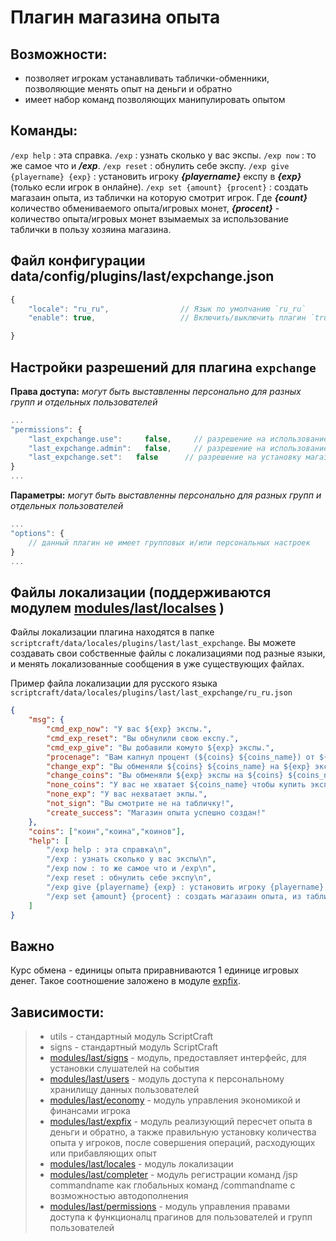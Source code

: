 <!-- TITLE: expchange -->
<!-- SUBTITLE: описание плагина `expchange` -->

# Плагин магазина опыта

## Возможности:
- позволяет игрокам устанавливать таблички-обменники, позволяющие менять опыт на деньги и обратно
- имеет набор команд позволяющих манипулировать опытом

## Команды:
`/exp help` : эта справка.
`/exp` : узнать сколько у вас экспы.
`/exp now` : то же самое что и ***/exp***.
`/exp reset` : обнулить себе экспу.
`/exp give {playername} {exp}` : установить игроку ***{playername}*** експу в ***{exp}*** (только если игрок в онлайне).
`/exp set {amount} {procent}` : создать магазаин опыта, из таблички на которую смотрит игрок. Где ***{count}*** количество обмениваемого опыта/игровых монет, ***{procent}*** - количество опыта/игровых монет взымаемых за использование таблички в пользу хозяина магазина.

## Файл конфигурации data/config/plugins/last/expchange.json
```js
{
    "locale": "ru_ru",                // Язык по умолчанию `ru_ru`
    "enable": true,                   // Включить/выключить плагин `true`/`false`

}
```

## Настройки разрешений для плагина `expchange` 

**Права доступа:** *могут быть выставленны персонально для разных групп и отдельных пользователей*
```js
...
"permissions": {
    "last_expchange.use":     false,     // разрешение на использование таких команд как /exp reset
    "last_expchange.admin":   false,     // разрешение на использование таких команд как /exp give
    "last_expchange.set":   false      // разрешение на установку магазинов опыта с помощью команды `/exp set ...`
}
...
```

**Параметры:** *могут быть выставленны персонально для разных групп и отдельных пользователей*
```js
...
"options": {
    // данный плагин не имеет групповых и/или персональных настроек
}
...
```

## Файлы локализации (поддерживаются модулем [modules/last/localses](/modules/locales) )

Файлы локализации плагина находятся в папке `scriptcraft/data/locales/plugins/last/last_expchange`. Вы можете создавать свои собственные файлы с локализациями под разные языки, и менять локализованные сообщения в уже существующих файлах.

Пример файла локализации для русского языка `scriptcraft/data/locales/plugins/last/last_expchange/ru_ru.json`
```json
{
    "msg": {
        "cmd_exp_now": "У вас ${exp} экспы.",
        "cmd_exp_reset": "Вы обнулили свою експу.",
        "cmd_exp_give": "Вы добавили комуто ${exp} экспы.",
        "procenage": "Вам капнул процент (${coins} ${coins_name}) от ${player}!",
        "change_exp": "Вы обменяли ${coins} ${coins_name} на ${exp} экспы.",
        "change_coins": "Вы обменяли ${exp} экспы на ${coins} ${coins_name}.",
        "none_coins": "У вас не хватает ${coins_name} чтобы купить экспу!",
        "none_exp": "У вас нехватает экпы.",
        "not_sign": "Вы смотрите не на табличку!",
        "create_success": "Магазин опыта успешно создан!"
    },
    "coins": ["коин","коина","коинов"],
    "help": [
        "/exp help : эта справка\n",
        "/exp : узнать сколько у вас экспы\n",
        "/exp now : то же самое что и /exp\n",
        "/exp reset : обнулить себе экспу\n",
        "/exp give {playername} {exp} : установить игроку {playername} експу в {exp} (только если игрок в онлайне, доступна только главному админу)\n",
        "/exp set {amount} {procent} : создать магазаин опыта, из таблички на которую смотрит игрок. {count} количество обмениваемого опыта/игровых монет, {procent} - количество опыта/игровых монет взымаемых за использование таблички в пользу хозяина магазина\n"
    ]
}
```
## Важно
Курс обмена - единицы опыта приравниваются 1 единице игровых денег. Такое соотношение заложено в модуле [expfix](/modules/expfix).

## Зависимости:
> - utils - стандартный модуль ScriptCraft
> - signs - стандартный модуль ScriptCraft
> - [modules/last/signs](/modules/signs)       - модуль, предоставляет интерфейс, для установки слушателей на события 
> - [modules/last/users](/modules/users)       - модуль доступа к персональному хранилищу данных пользователей
> - [modules/last/economy](/modules/economy)     - модуль управления экономикой и финансами игрока
> - [modules/last/expfix](/modules/expfix)     - модуль реализующий пересчет опыта в деньги и обратно, а также правильную установку количества опыта у игроков, после совершения операций, расходующих или прибавляющих опыт
> - [modules/last/locales](/modules/locales)     - модуль локализации
> - [modules/last/completer](/modules/completer)   - модуль регистрации команд /jsp commandname как глобальных команд /commandname с возможностью автодополнения
> - [modules/last/permissions](/modules/permissions) - модуль управления правами доступа к функционалц прагинов для пользователей и групп пользователей

